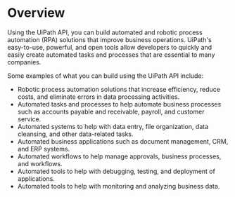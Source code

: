 # Overview

Using the UiPath API, you can build automated and robotic process automation
(RPA) solutions that improve business operations. UiPath's easy-to-use,
powerful, and open tools allow developers to quickly and easily create
automated tasks and processes that are essential to many companies.

Some examples of what you can build using the UiPath API include:

- Robotic process automation solutions that increase efficiency, reduce costs,
  and eliminate errors in data processing activities.
- Automated tasks and processes to help automate business processes such as
  accounts payable and receivable, payroll, and customer service.
- Automated systems to help with data entry, file organization, data cleansing,
  and other data-related tasks.
- Automated business applications such as document management, CRM, and ERP
  systems.
- Automated workflows to help manage approvals, business processes, and
  workflows.
- Automated tools to help with debugging, testing, and deployment of
  applications.
- Automated tools to help with monitoring and analyzing business data.
